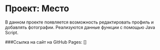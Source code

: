 # Проект: Место

В данном проекте появляется возможность редактировать профиль и добавлять фотографии. Реализуются данные функции с помощью Java Script.

###Ссылка на сайт на GitHub Pages: []